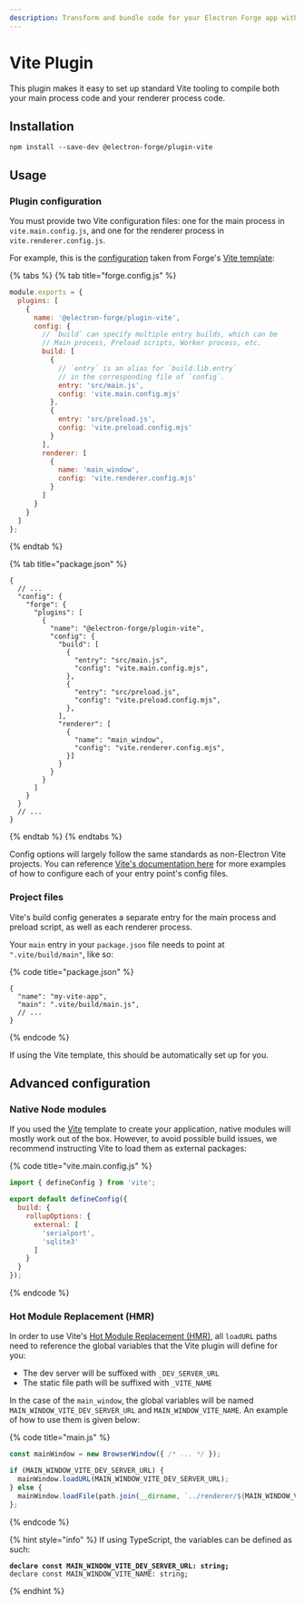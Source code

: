 ```yaml
---
description: Transform and bundle code for your Electron Forge app with Vite.
---
```


# Vite Plugin

This plugin makes it easy to set up standard Vite tooling to compile both your main process code and your renderer process code.

## Installation

```shell
npm install --save-dev @electron-forge/plugin-vite
```

## Usage

### Plugin configuration

You must provide two Vite configuration files: one for the main process in `vite.main.config.js`, and one for the renderer process in `vite.renderer.config.js`.

For example, this is the [configuration](../configuration.md) taken from Forge's [Vite template](../../templates/vite.md):

{% tabs %}
{% tab title="forge.config.js" %}
```javascript
module.exports = {
  plugins: [
    {
      name: '@electron-forge/plugin-vite',
      config: {
        // `build` can specify multiple entry builds, which can be
        // Main process, Preload scripts, Worker process, etc.
        build: [
          {
            // `entry` is an alias for `build.lib.entry`
            // in the corresponding file of `config`.
            entry: 'src/main.js',
            config: 'vite.main.config.mjs'
          },
          {
            entry: 'src/preload.js',
            config: 'vite.preload.config.mjs'
          }
        ],
        renderer: [
          {
            name: 'main_window',
            config: 'vite.renderer.config.mjs'
          }
        ]
      }
    }
  ]
};
```
{% endtab %}

{% tab title="package.json" %}
```jsonc
{
  // ...
  "config": {
    "forge": {
      "plugins": [
        {
          "name": "@electron-forge/plugin-vite",
          "config": {
            "build": [
              {
                "entry": "src/main.js",
                "config": "vite.main.config.mjs",
              },
              {
                "entry": "src/preload.js",
                "config": "vite.preload.config.mjs",
              },
            ],
            "renderer": [
              {
                "name": "main_window",
                "config": "vite.renderer.config.mjs",
              }]
            }
          }
        }
      ]
    }
  }
  // ...
}
```
{% endtab %}
{% endtabs %}

Config options will largely follow the same standards as non-Electron Vite projects. You can reference [Vite's documentation here](https://vitejs.dev/config/) for more examples of how to configure each of your entry point's config files.

### Project files

Vite's build config generates a separate entry for the main process and preload script, as well as each renderer process.

Your `main` entry in your `package.json` file needs to point at `".vite/build/main"`, like so:

{% code title="package.json" %}
```jsonc
{
  "name": "my-vite-app",
  "main": ".vite/build/main.js",
  // ...
}
```
{% endcode %}

If using the Vite template, this should be automatically set up for you.

## Advanced configuration

### Native Node modules

If you used the [Vite](../../templates/vite.md) template to create your application, native modules will mostly work out of the box. However, to avoid possible build issues, we recommend instructing Vite to load them as external packages:

{% code title="vite.main.config.js" %}
```javascript
import { defineConfig } from 'vite';

export default defineConfig({
  build: {
    rollupOptions: {
      external: [
        'serialport',
        'sqlite3'
      ]
    }
  }
});
```
{% endcode %}

### Hot Module Replacement (HMR)

In order to use Vite's [Hot Module Replacement (HMR)](https://vitejs.dev/guide/features.html#hot-module-replacement), all `loadURL` paths need to reference the global variables that the Vite plugin will define for you:

* The dev server will be suffixed with `_DEV_SERVER_URL`
* The static file path will be suffixed with `_VITE_NAME`

In the case of the `main_window`, the global variables will be named `MAIN_WINDOW_VITE_DEV_SERVER_URL` and `MAIN_WINDOW_VITE_NAME`. An example of how to use them is given below:

{% code title="main.js" %}
```javascript
const mainWindow = new BrowserWindow({ /* ... */ });

if (MAIN_WINDOW_VITE_DEV_SERVER_URL) {
  mainWindow.loadURL(MAIN_WINDOW_VITE_DEV_SERVER_URL);
} else {
  mainWindow.loadFile(path.join(__dirname, `../renderer/${MAIN_WINDOW_VITE_NAME}/index.html`));
};
```
{% endcode %}

{% hint style="info" %}
If using TypeScript, the variables can be defined as such:

<pre class="language-typescript" data-title="main.js (Main Process)"><code class="lang-typescript"><strong>declare const MAIN_WINDOW_VITE_DEV_SERVER_URL: string;
</strong>declare const MAIN_WINDOW_VITE_NAME: string;
</code></pre>
{% endhint %}
